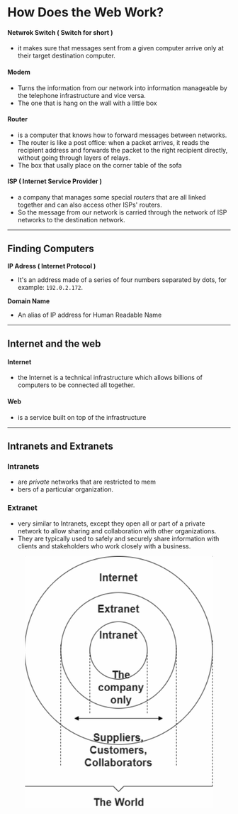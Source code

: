 # How Does the Web Work?

#### Netwrok Switch  ( Switch  for short )

* it makes sure that messages sent from a given computer arrive only at their target destination computer.

#### Modem

* Turns the information from our network into information manageable by the telephone infrastructure and vice versa.
* The one that is hang on the wall with a little box

#### Router

* is a computer that knows how to forward messages between networks.
* The router is like a post office: when a packet arrives, it reads the recipient address and forwards the packet to the right recipient directly, without going through layers of relays.
* The box that usally place on the corner table of the sofa

#### ISP ( Internet Service Provider )

* a company that manages some special _routers_ that are all linked together and can also access other ISPs' routers.
* So the message from our network is carried through the network of ISP networks to the destination network.

***

## Finding Computers

**IP Adress (  Internet Protocol )**&#x20;

* It's an address made of a series of four numbers separated by dots, for example: `192.0.2.172`.

**Domain Name**

* An alias of IP address for Human Readable Name

***

## Internet and the web&#x20;

#### Internet&#x20;

* the Internet is a technical infrastructure which allows billions of computers to be connected all together.

#### Web

* is a service built on top of the infrastructure



***

## Intranets and Extranets

### Intranets&#x20;

* &#x20;are _private_ networks that are restricted to mem
* bers of a particular organization.

### Extranet&#x20;

* very similar to Intranets, except they open all or part of a private network to allow sharing and collaboration with other organizations.
* They are typically used to safely and securely share information with clients and stakeholders who work closely with a business.

<figure><img src="../.gitbook/assets/image (4).png" alt=""><figcaption></figcaption></figure>
